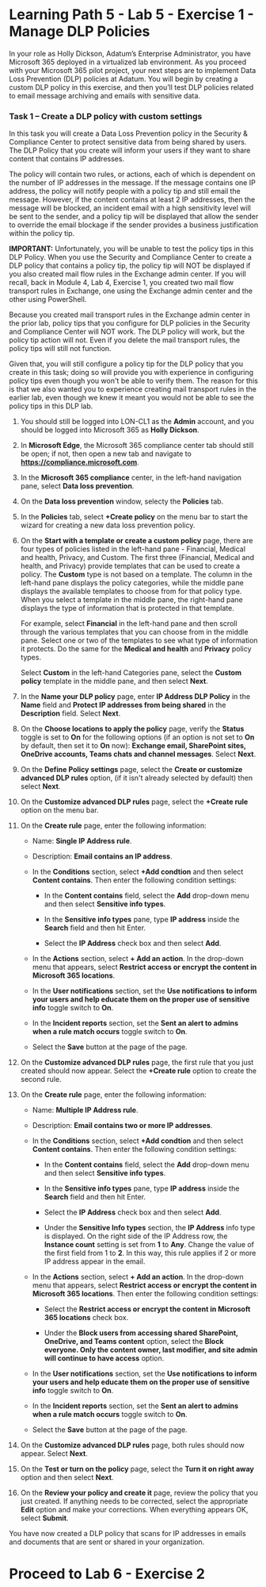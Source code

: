 # Learning Path 5 - Lab 5 - Exercise 1 - Manage DLP Policies  

In your role as Holly Dickson, Adatum’s Enterprise Administrator, you have Microsoft 365 deployed in a virtualized lab environment. As you proceed with your Microsoft 365 pilot project, your next steps are to implement Data Loss Prevention (DLP) policies at Adatum. You will begin by creating a custom DLP policy in this exercise, and then you’ll test DLP policies related to email message archiving and emails with sensitive data. 

### Task 1 – Create a DLP policy with custom settings

In this task you will create a Data Loss Prevention policy in the Security & Compliance Center to protect sensitive data from being shared by users. The DLP Policy that you create will inform your users if they want to share content that contains IP addresses. 

The policy will contain two rules, or actions, each of which is dependent on the number of IP addresses in the message. If the message contains one IP address, the policy will notify people with a policy tip and still email the message. However, if the content contains at least 2 IP addresses, then the message will be blocked, an incident email with a high sensitivity level will be sent to the sender, and a policy tip will be displayed that allow the sender to override the email blockage if the sender provides a business justification within the policy tip.

**IMPORTANT:** Unfortunately, you will be unable to test the policy tips in this DLP Policy. When you use the Security and Compliance Center to create a DLP policy that contains a policy tip, the policy tip will NOT be displayed if you also created mail flow rules in the Exchange admin center. If you will recall, back in Module 4, Lab 4, Exercise 1, you created two mail flow transport rules in Exchange, one using the Exchange admin center and the other using PowerShell. 

Because you created mail transport rules in the Exchange admin center in the prior lab, policy tips that you configure for DLP policies in the Security and Compliance Center will NOT work. The DLP policy will work, but the policy tip action will not. Even if you delete the mail transport rules, the policy tips will still not function. 

Given that, you will still configure a policy tip for the DLP policy that you create in this task; doing so will provide you with experience in configuring policy tips even though you won't be able to verify them. The reason for this is that we also wanted you to experience creating mail transport rules in the earlier lab, even though we knew it meant you would not be able to see the policy tips  in this DLP lab.  

1. You should still be logged into LON-CL1 as the **Admin** account, and you should be logged into Microsoft 365 as **Holly Dickson**. 

2. In **Microsoft Edge**, the Microsoft 365 compliance center tab should still be open; if not, then open a new tab and navigate to **https://compliance.microsoft.com**.

3. In the **Microsoft 365 compliance** center, in the left-hand navigation pane, select **Data loss prevention**.

5. On the **Data loss prevention** window, selecty the **Policies** tab.

4. In the **Policies** tab, select **+Create policy** on the menu bar to start the wizard for creating a new data loss prevention policy.

5. On the **Start with a template or create a custom policy** page, there are four types of policies listed in the left-hand pane - Financial, Medical and health, Privacy, and Custom. The first three (Financial, Medical and health, and Privacy) provide templates that can be used to create a policy. The **Custom** type is not based on a template. The column in the left-hand pane displays the policy categories, while the middle pane displays the available templates to choose from for that policy type. When you select a template in the middle pane, the right-hand pane displays the type of information that is protected in that template. <br/> 

    For example, select **Financial** in the left-hand pane and then scroll through the various templates that you can choose from in the middle pane. Select one or two of the templates to see what type of information it protects. Do the same for the **Medical and health** and **Privacy** policy types.  <br/>
  
    Select **Custom** in the left-hand Categories pane, select the **Custom policy** template in the middle pane, and then select **Next**.

6. In the **Name your DLP policy** page, enter **IP Address DLP Policy** in the **Name** field and **Protect IP addresses from being shared** in the **Description** field. Select **Next**.

7. On the **Choose locations to apply the policy** page, verify the **Status** toggle is set to **On** for the following options (if an option is not set to **On** by default, then set it to **On** now): **Exchange email, SharePoint sites, OneDrive accounts, Teams chats and channel messages**. Select **Next**.

8. On the **Define Policy settings** page, select the **Create or customize advanced DLP rules** option, (if it isn't already selected by default) then select **Next**. 

9. On the **Customize advanced DLP rules** page, select the **+Create rule** option on the menu bar.

10. On the **Create rule** page, enter the following information:
    
      - Name: **Single IP Address rule**.
    
     - Description: **Email contains an IP address**.
    
      - In the **Conditions** section, select **+Add condtion** and then select **Content contains**. Then enter the following condition settings:
    
        - In the **Content contains** field, select the **Add** drop-down menu and then select **Sensitive info types**.
        
        - In the **Sensitive info types** pane, type **IP address** inside the **Search** field and then hit Enter.
        
        - Select the **IP Address** check box and then select **Add**.
    
     - In the **Actions** section, select **+ Add an action**. In the drop-down menu that appears, select **Restrict access or encrypt the content in Microsoft 365 locations**.
    
     - In the **User notifications** section, set the **Use notifications to inform your users and help educate them on the proper use of sensitive info** toggle switch to **On**.
    
    - In the **Incident reports** section, set the **Sent an alert to admins when a rule match occurs** toggle switch to **On**.

    - Select the **Save** button at the page of the page.

11. On the **Customize advanced DLP rules** page, the first rule that you just created should now appear. Select the **+Create rule** option to create the second rule. 

12. On the **Create rule** page, enter the following information:
    
      - Name: **Multiple IP Address rule**.
    
     - Description: **Email contains two or more IP addresses**.
    
      - In the **Conditions** section, select **+Add condtion** and then select **Content contains**. Then enter the following condition settings:
    
        - In the **Content contains** field, select the **Add** drop-down menu and then select **Sensitive info types**.
        
        - In the **Sensitive info types** pane, type **IP address** inside the **Search** field and then hit Enter.
        
        - Select the **IP Address** check box and then select **Add**.

        - Under the **Sensitive Info types** section, the **IP Address** info type is displayed. On the right side of the IP Address row, the **Instance count** setting is set from **1** to **Any**. Change the value of the first field from 1 to **2**. In this way, this rule applies if 2 or more IP address appear in the email. 
    
     - In the **Actions** section, select **+ Add an action**. In the drop-down menu that appears, select **Restrict access or encrypt the content in Microsoft 365 locations**. Then enter the following condition settings:

        - Select the **Restrict access or encrypt the content in Microsoft 365 locations** check box.

        - Under the **Block users from accessing shared SharePoint, OneDrive, and Teams content** option, select the **Block everyone. Only the content owner, last modifier, and site admin will continue to have access** option.
    
     - In the **User notifications** section, set the **Use notifications to inform your users and help educate them on the proper use of sensitive info** toggle switch to **On**. 
    
    - In the **Incident reports** section, set the **Sent an alert to admins when a rule match occurs** toggle switch to **On**.

    - Select the **Save** button at the page of the page.

13. On the **Customize advanced DLP rules** page, both rules should now appear. Select **Next**.

14. On the **Test or turn on the policy** page, select the **Turn it on right away** option and then select **Next**.

15. On the **Review your policy and create it** page, review the policy that you just created. If anything needs to be corrected, select the appropriate **Edit** option and make your corrections. When everything appears OK, select **Submit**.


You have now created a DLP policy that scans for IP addresses in emails and documents that are sent or shared in your organization.


# Proceed to Lab 6 - Exercise 2 
